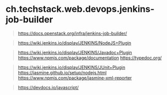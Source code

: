 # ch.techstack.web.devops.jenkins-job-builder

> https://docs.openstack.org/infra/jenkins-job-builder/

> https://wiki.jenkins.io/display/JENKINS/NodeJS+Plugin

> https://wiki.jenkins.io/display/JENKINS/Javadoc+Plugin
> https://www.npmjs.com/package/documentation
> https://typedoc.org/

> https://wiki.jenkins.io/display/JENKINS/JUnit+Plugin
> https://jasmine.github.io/setup/nodejs.html
> https://www.npmjs.com/package/jasmine-xml-reporter

> https://devdocs.io/javascript/

